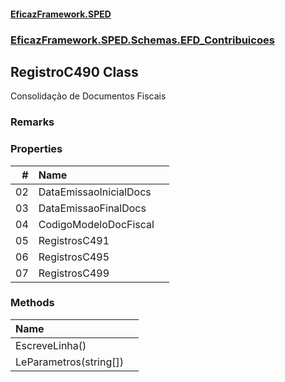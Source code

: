 #### [EficazFramework.SPED](EficazFrameworkSPED.md 'EficazFramework SPED')
### [EficazFramework.SPED.Schemas.EFD_Contribuicoes](EficazFramework.SPED.Schemas.EFD_Contribuicoes.md 'EficazFramework.SPED.Schemas.EFD_Contribuicoes')

## RegistroC490 Class

Consolidação de Documentos Fiscais

### Remarks
### Properties

| # | Name | |
| ---: | :--- | :--- |
| 02 | DataEmissaoInicialDocs |  |
| 03 | DataEmissaoFinalDocs |  |
| 04 | CodigoModeloDocFiscal |  |
| 05 | RegistrosC491 |  |
| 06 | RegistrosC495 |  |
| 07 | RegistrosC499 |  |
### Methods

| Name | |
| :--- | :--- |
| EscreveLinha() |  |
| LeParametros(string[]) |  |
